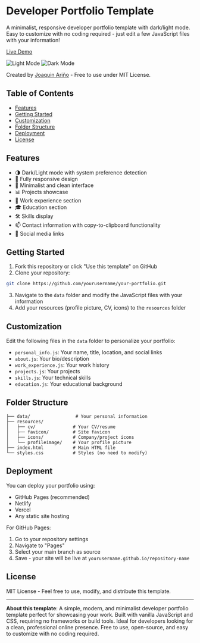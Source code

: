 # Developer Portfolio Template

A minimalist, responsive developer portfolio template with dark/light mode. Easy to customize with no coding required - just edit a few JavaScript files with your information!

[Live Demo](https://fromjag.github.io/)

![Light Mode](/api/placeholder/400/200) ![Dark Mode](/api/placeholder/400/200)

Created by [Joaquin Ariño](https://fromjag.github.io/) - Free to use under MIT License.

## Table of Contents
- [Features](#features)
- [Getting Started](#getting-started)
- [Customization](#customization)
- [Folder Structure](#folder-structure)
- [Deployment](#deployment)
- [License](#license)

## Features
- 🌗 Dark/Light mode with system preference detection
- 📱 Fully responsive design
- 🎨 Minimalist and clean interface
- 📊 Projects showcase
- 💼 Work experience section
- 🎓 Education section
- 🛠 Skills display
- 📫 Contact information with copy-to-clipboard functionality
- 🔗 Social media links

## Getting Started
1. Fork this repository or click "Use this template" on GitHub
2. Clone your repository:
```bash
git clone https://github.com/yourusername/your-portfolio.git
```
3. Navigate to the `data` folder and modify the JavaScript files with your information
4. Add your resources (profile picture, CV, icons) to the `resources` folder

## Customization
Edit the following files in the `data` folder to personalize your portfolio:

- `personal_info.js`: Your name, title, location, and social links
- `about.js`: Your bio/description
- `work_experience.js`: Your work history
- `projects.js`: Your projects
- `skills.js`: Your technical skills
- `education.js`: Your educational background

## Folder Structure
```
├── data/                 # Your personal information
├── resources/           
│   ├── cv/              # Your CV/resume
│   ├── favicon/         # Site favicon
│   ├── icons/           # Company/project icons
│   └── profileimage/    # Your profile picture
├── index.html           # Main HTML file
└── styles.css           # Styles (no need to modify)
```

## Deployment
You can deploy your portfolio using:

- GitHub Pages (recommended)
- Netlify
- Vercel
- Any static site hosting

For GitHub Pages:
1. Go to your repository settings
2. Navigate to "Pages"
3. Select your main branch as source
4. Save - your site will be live at `yourusername.github.io/repository-name`

## License
MIT License - Feel free to use, modify, and distribute this template.

---

**About this template**: A simple, modern, and minimalist developer portfolio template perfect for showcasing your work. Built with vanilla JavaScript and CSS, requiring no frameworks or build tools. Ideal for developers looking for a clean, professional online presence. Free to use, open-source, and easy to customize with no coding required.